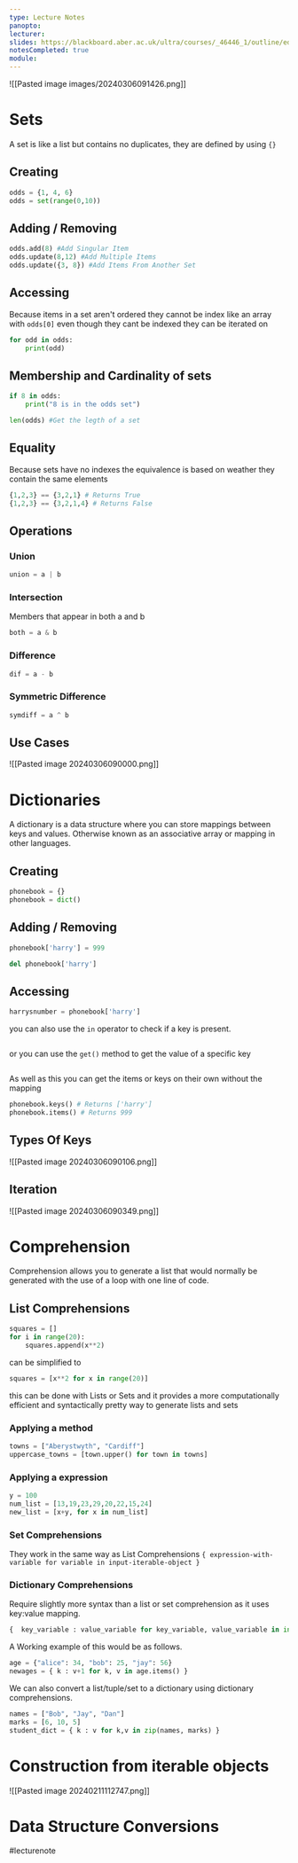 ```yaml
---
type: Lecture Notes
panopto: 
lecturer: 
slides: https://blackboard.aber.ac.uk/ultra/courses/_46446_1/outline/edit/document/_2730515_1?courseId=_46446_1&view=content
notesCompleted: true
module:
---
```

![[Pasted image images/20240306091426.png]]

# Sets
A set is like a list but contains no duplicates, they are defined by using `{}`
## Creating

```python
odds = {1, 4, 6}
odds = set(range(0,10))
```

## Adding / Removing

```python
odds.add(8) #Add Singular Item
odds.update(8,12) #Add Multiple Items
odds.update({3, 8}) #Add Items From Another Set
```

## Accessing
Because items in a set aren't ordered they cannot be index like an array with `odds[0]` even though they cant be indexed they can be iterated on

```python
for odd in odds:
	print(odd)
```

## Membership and Cardinality of sets
```python
if 8 in odds:
	print("8 is in the odds set")
```

```python
len(odds) #Get the legth of a set
```

## Equality
Because sets have no indexes the equivalence is based on weather they contain the same elements

```python
{1,2,3} == {3,2,1} # Returns True
{1,2,3} == {3,2,1,4} # Returns False
```

## Operations
### Union
```python
union = a | b
```

### Intersection
Members that appear in both a and b
```python
both = a & b
```

### Difference
```python
dif = a - b
```

### Symmetric Difference
```python
symdiff = a ^ b
```

## Use Cases
![[Pasted image 20240306090000.png]]

# Dictionaries
A dictionary is a data structure where you can store mappings between keys and values.
Otherwise known as an associative array or mapping in other languages.

## Creating

```python
phonebook = {}
phonebook = dict()
```

## Adding / Removing

```python
phonebook['harry'] = 999
```

```python
del phonebook['harry']
```

## Accessing
```python
harrysnumber = phonebook['harry']
```

you can also use the `in` operator to check if a key is present.
```python

```

or you can use the `get()` method to get the value of a specific key
```python

```

As well as this you can get the items or keys on their own without the mapping
```python
phonebook.keys() # Returns ['harry']
phonebook.items() # Returns 999
```

## Types Of Keys
![[Pasted image 20240306090106.png]]

## Iteration
![[Pasted image 20240306090349.png]]

# Comprehension
Comprehension allows you to generate a list that would normally be generated with the use of a loop with one line of code.

## List Comprehensions
```python
squares = []
for i in range(20):
	squares.append(x**2)
```
can be simplified to
```python
squares = [x**2 for x in range(20)]
```
this can be done with Lists or Sets and it provides a more computationally efficient and syntactically pretty way to generate lists and sets 

### Applying a method
```python
towns = ["Aberystwyth", "Cardiff"]
uppercase_towns = [town.upper() for town in towns]
```

### Applying a expression
```python
y = 100
num_list = [13,19,23,29,20,22,15,24]
new_list = [x+y, for x in num_list]
```

### Set Comprehensions
They work in the same way as List Comprehensions
`{ expression-with-variable for variable in input-iterable-object }`

### Dictionary Comprehensions
Require slightly more syntax than a list or set comprehension as it uses key:value mapping.

```python
{  key_variable : value_variable for key_variable, value_variable in input-iterable-object}
```

A Working example of this would be as follows.

```python
age = {"alice": 34, "bob": 25, "jay": 56}
newages = { k : v+1 for k, v in age.items() }
```

We can also convert a list/tuple/set to a dictionary using dictionary comprehensions.

```python
names = ["Bob", "Jay", "Dan"]
marks = [6, 10, 5]
student_dict = { k : v for k,v in zip(names, marks) }
```


# Construction from iterable objects

![[Pasted image 20240211112747.png]]

# Data Structure Conversions



#lecturenote
